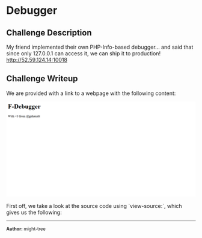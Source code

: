 # Debugger

## Challenge Description
My friend implemented their own PHP-Info-based debugger... and said that since only 127.0.0.1 can access it, we can ship it to production!<br>
http://52.59.124.14:10018 

## Challenge Writeup
We are provided with a link to a webpage with the following content:
<p align="center">
  <img src="1.png" width="1000" /><br>
<!--   <sup>An average linux user's desktop</sup> -->
</p>
First off, we take a look at the source code using `view-source:`, which gives us the following:

---
<sup>**Author:** might-tree</sup>
